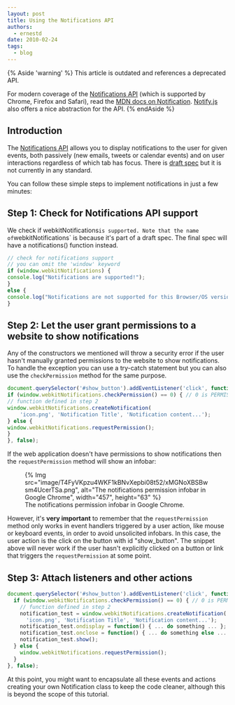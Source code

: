 ```yaml
---
layout: post
title: Using the Notifications API
authors:
  - ernestd
date: 2010-02-24
tags:
  - blog
---
```


{% Aside 'warning' %}
This article is outdated and references a deprecated API.

For modern coverage of the [Notifications API](http://www.w3.org/TR/notifications/) (which is supported by Chrome, Firefox and Safari), read the [MDN docs on Notification](https://developer.mozilla.org/docs/Web/API/notification). [Notify.js](https://github.com/alexgibson/notify.js) also offers a nice abstraction for the API.
{% endAside %}

## Introduction

The [Notifications API](http://www.chromium.org/developers/design-documents/desktop-notifications/api-specification) allows you to display notifications to the user for given events,
both passively (new emails, tweets or calendar events) and on user interactions regardless of which tab has focus. There is [draft spec](http://www.chromium.org/developers/design-documents/desktop-notifications/api-specification) but it is not currently in any standard.

You can follow these simple steps to implement notifications in just a few minutes:

## Step 1: Check for Notifications API support

We check if webkitNotifications` is supported. Note that the name of `webkitNotifications` is because it's part of a draft spec. The final spec will have a notifications() function instead.

```js
// check for notifications support
// you can omit the 'window' keyword
if (window.webkitNotifications) {
console.log("Notifications are supported!");
}
else {
console.log("Notifications are not supported for this Browser/OS version yet.");
}
```

## Step 2: Let the user grant permissions to a website to show notifications

Any of the constructors we mentioned will throw a security error if the user hasn't manually granted permissions to the website to show notifications.
To handle the exception you can use a try-catch statement but you can also use the `checkPermission` method for the same purpose.

```js
document.querySelector('#show_button').addEventListener('click', function() {
if (window.webkitNotifications.checkPermission() == 0) { // 0 is PERMISSION_ALLOWED
// function defined in step 2
window.webkitNotifications.createNotification(
    'icon.png', 'Notification Title', 'Notification content...');
} else {
window.webkitNotifications.requestPermission();
}
}, false);
```

If the web application doesn't have permissions to show notifications then the `requestPermission` method will show an infobar:

<figure>
{% Img src="image/T4FyVKpzu4WKF1kBNvXepbi08t52/xMGNoXBSBwsm4UcerTSa.png", alt="The notifications permission infobar in Google Chrome", width="457", height="63" %}
<figcaption>The notifications permission infobar in Google Chrome.</figcaption>
</figure>

However, it's __very important__ to remember that the `requestPermission` method only works in event handlers triggered by a user
action, like mouse or keyboard events, in order to avoid unsolicited infobars. In this case, the user action is the click on the button with id "show_button".
The snippet above will never work if the user hasn't explicitly clicked on a button or link that triggers the `requestPermission` at some point.

## Step 3: Attach listeners and other actions

```js
document.querySelector('#show_button').addEventListener('click', function() {
  if (window.webkitNotifications.checkPermission() == 0) { // 0 is PERMISSION_ALLOWED
    // function defined in step 2
    notification_test = window.webkitNotifications.createNotification(
      'icon.png', 'Notification Title', 'Notification content...');
    notification_test.ondisplay = function() { ... do something ... };
    notification_test.onclose = function() { ... do something else ... };
    notification_test.show();
  } else {
    window.webkitNotifications.requestPermission();
  }
}, false);
```

At this point, you might want to encapsulate all these events and actions creating your own Notification class to keep the code cleaner, although this is beyond the scope of this tutorial.